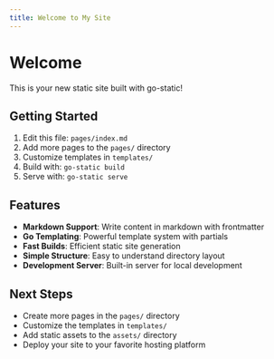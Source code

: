 ```yaml
---
title: Welcome to My Site
---
```


# Welcome

This is your new static site built with go-static!

## Getting Started

1. Edit this file: `pages/index.md`
2. Add more pages to the `pages/` directory
3. Customize templates in `templates/`
4. Build with: `go-static build`
5. Serve with: `go-static serve`

## Features

- **Markdown Support**: Write content in markdown with frontmatter
- **Go Templating**: Powerful template system with partials
- **Fast Builds**: Efficient static site generation
- **Simple Structure**: Easy to understand directory layout
- **Development Server**: Built-in server for local development

## Next Steps

- Create more pages in the `pages/` directory
- Customize the templates in `templates/`
- Add static assets to the `assets/` directory
- Deploy your site to your favorite hosting platform
